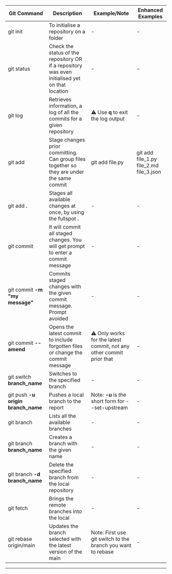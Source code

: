 |Git Command|Description|Example/Note|Enhanced Examples|
|-----------------|----------------|----------------|----------------|
|git init| To initialise a repository on a folder|-|-|##
|git status| Check the status of the repository OR if a repository was even initialised yet on that location|-|-|##
|git log|Retrieves information, a log of all the commits for a given repository|:warning: Use **q** to exit the log output|-|##
|git add|Stage changes prior committing. Can group files together so they are under the same commit| git add file.py|git add file_1.py file_2.md file_3.json|##
|git add **.**| Stages all available changes at once, by using the fullspot **.**|-|-|##
|git commit|It will commit all staged changes. You will get prompt to enter a commit message|-|-|##
|git commit **-m "my message"**|Commits staged changes with the given commit message. Prompt avoided|-|-|##
|git commit **--amend**|Opens the latest commit to include forgotten files or change the commit message|:warning: Only works for the latest commit, not any other commit prior that|-|##
|git switch **branch_name**|Switches to the specified branch|-|-|##
|git push **-u origin branch_name**|Pushes a local branch to the report| Note: **-u** is the short form for --set-upstream|-|##
|git branch|Lists all the available branches|-|-|##
|git branch **branch_name**|Creates a branch with the given name|-|-|##
|git branch **-d branch_name**|Delete the specified branch from the local repository|-|-|##
|git fetch|Brings the remote branches into the local|-|-|##
|git rebase origin/main|Updates the branch selected with the latest version of the main| Note: First use git switch to the branch you want to rebase|-|##
---


